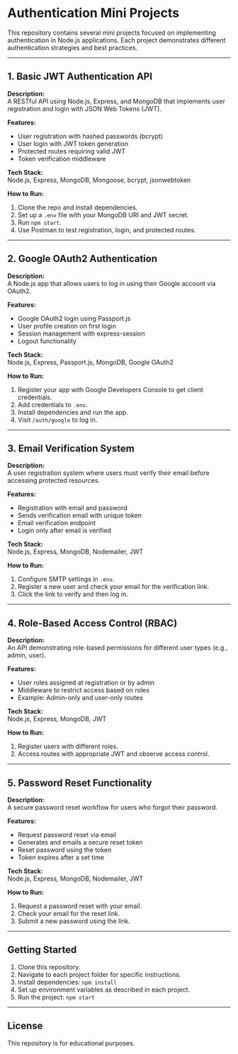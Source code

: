 # Authentication Mini Projects

This repository contains several mini projects focused on implementing authentication in Node.js applications. Each project demonstrates different authentication strategies and best practices.

---

## 1. **Basic JWT Authentication API**

**Description:**  
A RESTful API using Node.js, Express, and MongoDB that implements user registration and login with JSON Web Tokens (JWT).

**Features:**
- User registration with hashed passwords (bcrypt)
- User login with JWT token generation
- Protected routes requiring valid JWT
- Token verification middleware

**Tech Stack:**  
Node.js, Express, MongoDB, Mongoose, bcrypt, jsonwebtoken

**How to Run:**
1. Clone the repo and install dependencies.
2. Set up a `.env` file with your MongoDB URI and JWT secret.
3. Run `npm start`.
4. Use Postman to test registration, login, and protected routes.

---

## 2. **Google OAuth2 Authentication**

**Description:**  
A Node.js app that allows users to log in using their Google account via OAuth2.

**Features:**
- Google OAuth2 login using Passport.js
- User profile creation on first login
- Session management with express-session
- Logout functionality

**Tech Stack:**  
Node.js, Express, Passport.js, MongoDB, Google OAuth2

**How to Run:**
1. Register your app with Google Developers Console to get client credentials.
2. Add credentials to `.env`.
3. Install dependencies and run the app.
4. Visit `/auth/google` to log in.

---

## 3. **Email Verification System**

**Description:**  
A user registration system where users must verify their email before accessing protected resources.

**Features:**
- Registration with email and password
- Sends verification email with unique token
- Email verification endpoint
- Login only after email is verified

**Tech Stack:**  
Node.js, Express, MongoDB, Nodemailer, JWT

**How to Run:**
1. Configure SMTP settings in `.env`.
2. Register a new user and check your email for the verification link.
3. Click the link to verify and then log in.

---

## 4. **Role-Based Access Control (RBAC)**

**Description:**  
An API demonstrating role-based permissions for different user types (e.g., admin, user).

**Features:**
- User roles assigned at registration or by admin
- Middleware to restrict access based on roles
- Example: Admin-only and user-only routes

**Tech Stack:**  
Node.js, Express, MongoDB, JWT

**How to Run:**
1. Register users with different roles.
2. Access routes with appropriate JWT and observe access control.

---

## 5. **Password Reset Functionality**

**Description:**  
A secure password reset workflow for users who forgot their password.

**Features:**
- Request password reset via email
- Generates and emails a secure reset token
- Reset password using the token
- Token expires after a set time

**Tech Stack:**  
Node.js, Express, MongoDB, Nodemailer, JWT

**How to Run:**
1. Request a password reset with your email.
2. Check your email for the reset link.
3. Submit a new password using the link.

---

## Getting Started

1. Clone this repository.
2. Navigate to each project folder for specific instructions.
3. Install dependencies: `npm install`
4. Set up environment variables as described in each project.
5. Run the project: `npm start`

---

## License

This repository is for educational purposes.
